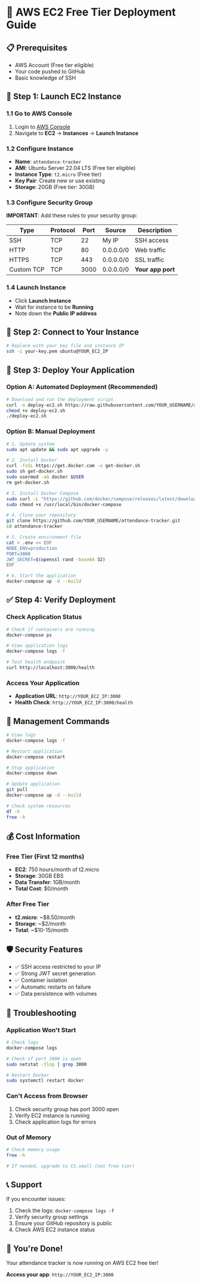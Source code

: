 # 🚀 AWS EC2 Free Tier Deployment Guide

## 📋 Prerequisites
- AWS Account (Free tier eligible)
- Your code pushed to GitHub
- Basic knowledge of SSH

## 🎯 Step 1: Launch EC2 Instance

### 1.1 Go to AWS Console
1. Login to [AWS Console](https://console.aws.amazon.com)
2. Navigate to **EC2** → **Instances** → **Launch Instance**

### 1.2 Configure Instance
- **Name**: `attendance-tracker`
- **AMI**: Ubuntu Server 22.04 LTS (Free tier eligible)
- **Instance Type**: `t2.micro` (Free tier)
- **Key Pair**: Create new or use existing
- **Storage**: 20GB (Free tier: 30GB)

### 1.3 Configure Security Group
**IMPORTANT**: Add these rules to your security group:

| Type | Protocol | Port | Source | Description |
|------|----------|------|--------|-------------|
| SSH | TCP | 22 | My IP | SSH access |
| HTTP | TCP | 80 | 0.0.0.0/0 | Web traffic |
| HTTPS | TCP | 443 | 0.0.0.0/0 | SSL traffic |
| Custom TCP | TCP | 3000 | 0.0.0.0/0 | **Your app port** |

### 1.4 Launch Instance
- Click **Launch Instance**
- Wait for instance to be **Running**
- Note down the **Public IP address**

## 🔑 Step 2: Connect to Your Instance

```bash
# Replace with your key file and instance IP
ssh -i your-key.pem ubuntu@YOUR_EC2_IP
```

## 🚀 Step 3: Deploy Your Application

### Option A: Automated Deployment (Recommended)
```bash
# Download and run the deployment script
curl -o deploy-ec2.sh https://raw.githubusercontent.com/YOUR_USERNAME/attendance-tracker/main/deploy-ec2.sh
chmod +x deploy-ec2.sh
./deploy-ec2.sh
```

### Option B: Manual Deployment
```bash
# 1. Update system
sudo apt update && sudo apt upgrade -y

# 2. Install Docker
curl -fsSL https://get.docker.com -o get-docker.sh
sudo sh get-docker.sh
sudo usermod -aG docker $USER
rm get-docker.sh

# 3. Install Docker Compose
sudo curl -L "https://github.com/docker/compose/releases/latest/download/docker-compose-$(uname -s)-$(uname -m)" -o /usr/local/bin/docker-compose
sudo chmod +x /usr/local/bin/docker-compose

# 4. Clone your repository
git clone https://github.com/YOUR_USERNAME/attendance-tracker.git
cd attendance-tracker

# 5. Create environment file
cat > .env << EOF
NODE_ENV=production
PORT=3000
JWT_SECRET=$(openssl rand -base64 32)
EOF

# 6. Start the application
docker-compose up -d --build
```

## ✅ Step 4: Verify Deployment

### Check Application Status
```bash
# Check if containers are running
docker-compose ps

# View application logs
docker-compose logs -f

# Test health endpoint
curl http://localhost:3000/health
```

### Access Your Application
- **Application URL**: `http://YOUR_EC2_IP:3000`
- **Health Check**: `http://YOUR_EC2_IP:3000/health`

## 🔧 Management Commands

```bash
# View logs
docker-compose logs -f

# Restart application
docker-compose restart

# Stop application
docker-compose down

# Update application
git pull
docker-compose up -d --build

# Check system resources
df -h
free -h
```

## 💰 Cost Information

### Free Tier (First 12 months)
- **EC2**: 750 hours/month of t2.micro
- **Storage**: 30GB EBS
- **Data Transfer**: 1GB/month
- **Total Cost**: $0/month

### After Free Tier
- **t2.micro**: ~$8.50/month
- **Storage**: ~$2/month
- **Total**: ~$10-15/month

## 🛡️ Security Features

- ✅ SSH access restricted to your IP
- ✅ Strong JWT secret generation
- ✅ Container isolation
- ✅ Automatic restarts on failure
- ✅ Data persistence with volumes

## 🚨 Troubleshooting

### Application Won't Start
```bash
# Check logs
docker-compose logs

# Check if port 3000 is open
sudo netstat -tlnp | grep 3000

# Restart Docker
sudo systemctl restart docker
```

### Can't Access from Browser
1. Check security group has port 3000 open
2. Verify EC2 instance is running
3. Check application logs for errors

### Out of Memory
```bash
# Check memory usage
free -h

# If needed, upgrade to t3.small (not free tier)
```

## 📞 Support

If you encounter issues:
1. Check the logs: `docker-compose logs -f`
2. Verify security group settings
3. Ensure your GitHub repository is public
4. Check AWS EC2 instance status

## 🎉 You're Done!

Your attendance tracker is now running on AWS EC2 free tier!

**Access your app**: `http://YOUR_EC2_IP:3000`